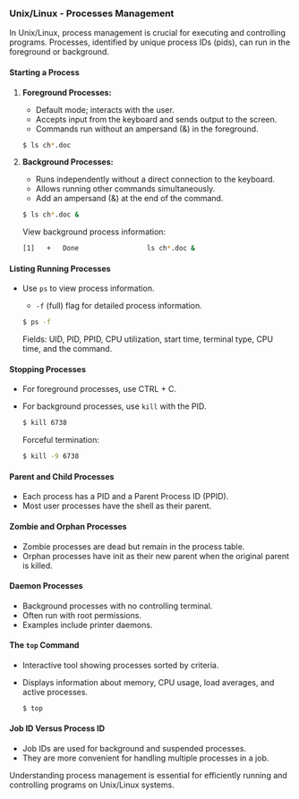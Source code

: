 ### Unix/Linux - Processes Management

In Unix/Linux, process management is crucial for executing and controlling programs. Processes, identified by unique process IDs (pids), can run in the foreground or background.

#### Starting a Process

1. **Foreground Processes:**
   - Default mode; interacts with the user.
   - Accepts input from the keyboard and sends output to the screen.
   - Commands run without an ampersand (&) in the foreground.

   ```bash
   $ ls ch*.doc
   ```

2. **Background Processes:**
   - Runs independently without a direct connection to the keyboard.
   - Allows running other commands simultaneously.
   - Add an ampersand (&) at the end of the command.

   ```bash
   $ ls ch*.doc &
   ```

   View background process information:

   ```bash
   [1]   +   Done                 ls ch*.doc &
   ```

#### Listing Running Processes

- Use `ps` to view process information.
  - `-f` (full) flag for detailed process information.

   ```bash
   $ ps -f
   ```

   Fields: UID, PID, PPID, CPU utilization, start time, terminal type, CPU time, and the command.

#### Stopping Processes

- For foreground processes, use CTRL + C.
- For background processes, use `kill` with the PID.

   ```bash
   $ kill 6738
   ```

   Forceful termination:

   ```bash
   $ kill -9 6738
   ```

#### Parent and Child Processes

- Each process has a PID and a Parent Process ID (PPID).
- Most user processes have the shell as their parent.

#### Zombie and Orphan Processes

- Zombie processes are dead but remain in the process table.
- Orphan processes have init as their new parent when the original parent is killed.

#### Daemon Processes

- Background processes with no controlling terminal.
- Often run with root permissions.
- Examples include printer daemons.

#### The `top` Command

- Interactive tool showing processes sorted by criteria.
- Displays information about memory, CPU usage, load averages, and active processes.

   ```bash
   $ top
   ```

#### Job ID Versus Process ID

- Job IDs are used for background and suspended processes.
- They are more convenient for handling multiple processes in a job.

Understanding process management is essential for efficiently running and controlling programs on Unix/Linux systems.